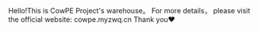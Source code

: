 Hello!This is CowPE Project's warehouse。
For more details，
please visit the official website:
cowpe.myzwq.cn
Thank you❤
